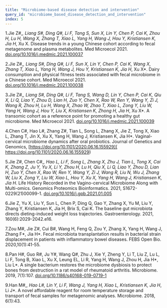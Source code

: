 ```yaml
---
title: "Microbiome-based disease detection and intervention"
query_id: "microbiome_based_disease_detection_and_intervention"
index: 5
---
```


1.Jie Z#,*, Liang S#, Ding Q#, Li F, Tang S, Sun X, Lin Y, Chen P, Cai K, Zhou H, Lu H, Wang X, Zhang T, Xiao L, Yang H, Wang J, Hou Y, Kristiansen K, Jia H*, Xu X. Disease trends in a young Chinese cohort according to fecal metagenome and plasma metabolites. Med Microecol 2021. [doi.org/10.1016/j.medmic.2021.100037](https://www.doi.org/10.1016/j.medmic.2021.100037)

2.Jie Z#,*, Liang S#, Ding Q#, Li F, Sun X, Lin Y, Chen P, Cai K, Wang X, Zhang T, Xiao L, Yang H, Wang J, Hou Y, Kristiansen K, Jia H*, Xu X*. Dairy consumption and physical fitness tests associated with fecal microbiome in a Chinese cohort. Med Microecol 2021. [doi.org/10.1016/j.medmic.2021.100038](https://doi.org/10.1016/j.medmic.2021.100038)

3.Jie Z#,*, Liang S#, Ding Q#, Li F, Tang S, Wang D, Lin Y, Chen P, Cai K, Qiu X, Li Q, Liao Y, Zhou D, Lian H, Zuo Y, Chen X, Rao W, Ren Y, Wang Y, Zi J, Wang R, Zhou H, Lu H, Wang X, Zhao W, Zhao T, Xiao L, Zong Y, Liu W, Yang H, Wang J, Hou Y, Liu X, Kristiansen K, Zhong H, Jia H*, Xu X*. A transomic cohort as a reference point for promoting a healthy gut microbiome. Med Microecol 2021. [doi.org/10.1016/j.medmic.2021.100039](https://doi.org/10.1016/j.medmic.2021.100039)

4.Chen C#, Hao L#, Zhang Z#, Tian L, Song L, Zhang X, Jie Z, Tong X, Xiao L, Zhang T, Jin X, Xu X, Yang H, Wang J, Kristiansen K, Jia H*. Vaginal-cervical microbiome dynamics after oral probiotics. Journal of Genetics and Genomics, [https://doi.org/10.1101/2020.06.16.155929]( https://doi.org/10.1101/2020.06.16.155929)

5.Jie Z#, Chen C#,*, Hao L, Li F, Song L, Zhang X, Zhu J, Tian L, Tong X, Cai K, Zhang Z, Ju Y, Yu X, Li Y, Zhou H, Lu H, Qiu X, Li Q, Liao Y, Zhou D, Lian H, Zuo Y, Chen X, Rao W, Ren Y, Wang Y, Zi J, Wang R, Liu N, Wu J, Zhang W, Liu X, Zong Y, Liu W, Xiao L, Hou Y, Xu X, Yang H, Wang J, Kristiansen K, Jia H*. Life History Recorded in the Vagino-cervical Microbiome Along with Multi-omics. Genomics Proteomics Bioinformatics. 2021, S1672-0229(21)00099-1. [doi.org/10.1016/j.gpb.2021.01.005](doi.org/10.1016/j.gpb.2021.01.005)

6.Jie Z, Yu X, Liu Y, Sun L, Chen P, Ding Q, Gao Y, Zhang X, Yu M, Liu Y, Zhang Y, Kristiansen K, Jia H, Brix S, Cai K. The baseline gut microbiota directs dieting-induced weight loss trajectories. Gastroenterology. 2021, 160(6):2029-2042.e16.

7.Zou M#, Jie Z#, Cui B#, Wang H, Feng Q, Zou Y, Zhang X, Yang H, Wang J, Zhang F*, Jia H*. Fecal microbiota transplantation results in bacterial strain displacement in patients with inflammatory bowel diseases. FEBS Open Bio. 2020,10(1):41-55.

8.Pan H#, Guo R#, Ju Y#, Wang Q#, Zhu J, Xie Y, Zheng Y, Li T, Liu Z, Lu L, Li F, Tong B, Xiao L, Xu X, Leung EL, Li R, Yang H, Wang J, Zhou H, Jia H*, Liu L*. A single bacterium restores the microbiome dysbiosis to protect bones from destruction in a rat model of rheumatoid arthritis. Microbiome. 2019, 7(1):107. [doi.org/10.1186/s40168-019-0719-1](https://doi.org/10.1186/s40168-019-0719-1)

9.Han M#,*, Hao L#, Lin Y, Li F, Wang J, Yang H, Xiao L, Kristiansen K, Jia H*, Li J*. A novel affordable reagent for room temperature storage and transport of fecal samples for metagenomic analyses. Microbiome. 2018, 6(1):43.